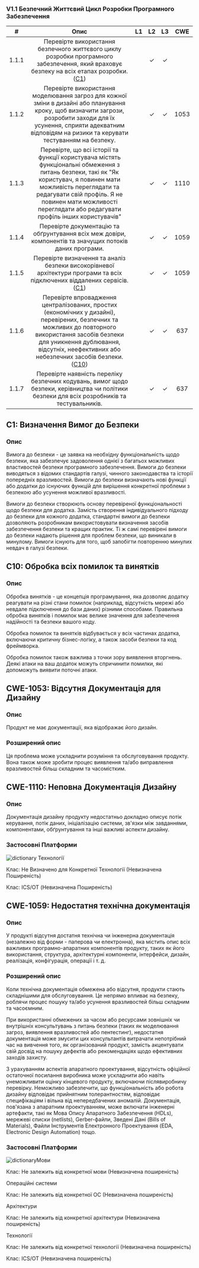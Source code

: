 ### V1.1 Безпечний Життєвий Цикл Розробки Програмного Забезпечення
| # | Опис | L1 | L2 | L3 | CWE |
|:-:|:----:|:--:|:--:|:--:|:---:|
| 1.1.1 | Перевірте використання безпечного життєвого циклу розробки програмного забезпечення, який враховує безпеку на всіх етапах розробки. ([C1](https://owasp.org/www-project-proactive-controls/#div-numbering)) | | ✓ | ✓ | |
| 1.1.2 | Перевірте використання моделювання загроз для кожної зміни в дизайні або планування кроку, щоб визначити загрози, розробити заходи для їх усунення, сприяти адекватним відповідям на ризики та керувати тестуванням на безпеку. | | ✓ | ✓ | 1053 |
| 1.1.3 | Перевірте, що всі історії та функції користувача містять функціональні обмеження з питань безпеки, такі як "Як користувач, я повинен мати можливість переглядати та редагувати свій профіль. Я не повинен мати можливості переглядати або редагувати профіль інших користувачів" | | ✓ | ✓ | 1110 |
| 1.1.4 | Перевірте документацію та обґрунтування всіх меж довіри, компонентів та значущих потоків даних програми. | | ✓ | ✓ | 1059 |
| 1.1.5 | Перевірте визначення та аналіз безпеки високорівневої архітектури програми та всіх підключених віддалених сервісів. ([C1](https://owasp.org/www-project-proactive-controls/#div-numbering)) | | ✓ | ✓ | 1059 |
| 1.1.6 | Перевірте впровадження централізованих, простих (економічних у дизайні), перевірених, безпечних та можливих до повторного використання засобів безпеки для уникнення дублювання, відсутніх, неефективних або небезпечних засобів безпеки. ([C10](https://owasp.org/www-project-proactive-controls/#div-numbering)) | | ✓ | ✓ | 637 |
| 1.1.7 | Перевірте наявність переліку безпечних кодувань, вимог щодо безпеки, керівництва чи політики безпеки для всіх розробників та тестувальників. | | ✓ | ✓ | 637 |

## C1: Визначення Вимог до Безпеки

### Опис
Вимога до безпеки - це заявка на необхідну функціональність щодо безпеки, яка забезпечує задоволення однієї з багатьох можливих властивостей безпеки програмного забезпечення. Вимоги до безпеки виводяться з відомих стандартів галузі, чинного законодавства та історії попередніх вразливостей. Вимоги до безпеки визначають нові функції або додатки до існуючих функцій для вирішення конкретної проблеми з безпекою або усунення можливої вразливості.

Вимоги до безпеки створюють основу перевіреної функціональності щодо безпеки для додатка. Замість створення індивідуального підходу до безпеки для кожного додатка, стандартні вимоги до безпеки дозволяють розробникам використовувати визначення засобів забезпечення безпеки та кращих практик. Ті ж самі перевірені вимоги до безпеки надають рішення для проблем безпеки, що виникали в минулому. Вимоги існують для того, щоб запобігти повторенню минулих невдач в галузі безпеки.

## C10: Обробка всіх помилок та винятків

### Опис
Обробка винятків - це концепція програмування, яка дозволяє додатку реагувати на різні стани помилок (наприклад, відсутність мережі або невдале підключення до бази даних) різними способами. Правильна обробка винятків і помилок має велике значення для забезпечення надійності та безпеки вашого коду.

Обробка помилок та винятків відбувається у всіх частинах додатка, включаючи критичну бізнес-логіку, а також засоби безпеки та код фреймворка.

Обробка помилок також важлива з точки зору виявлення вторгнень. Деякі атаки на ваш додаток можуть спричинити помилки, які допоможуть виявити поточні атаки.

## CWE-1053: Відсутня Документація для Дизайну

### Опис
Продукт не має документації, яка відображає його дизайн.

### Розширений опис
Ця проблема може ускладнити розуміння та обслуговування продукту. Вона також може зробити процес виявлення та/або виправлення вразливостей більш складним та часомістким.

## CWE-1110: Неповна Документація Дизайну

### Опис
Документація дизайну продукту недостатньо докладно описує потік керування, потік даних, ініціалізацію системи, зв'язки між завданнями, компонентами, обґрунтування та інші важливі аспекти дизайну.

### Застосовні Платформи
![dictionary](https://github.com/oleksandrblazhko/ai-191-buriak/assets/145441728/b934db2f-c46a-4e8e-b6d2-4af68ec38989) Технології

Клас: Не Визначено для Конкретної Технології (Невизначена Поширеність)

Клас: ICS/OT (Невизначена Поширеність)

## CWE-1059: Недостатня технічна документація

### Опис
У продукті відсутня достатня технічна чи інженерна документація (незалежно від форми - паперова чи електронна), яка містить опис всіх важливих програмно-апаратних компонентів продукту, таких як його використання, структура, архітектурні компоненти, інтерфейси, дизайн, реалізація, конфігурація, операції і т. д.

### Розширений опис
Коли технічна документація обмежена або відсутня, продукти стають складнішими для обслуговування. Це непрямо впливає на безпеку, роблячи процес пошуку та/або усунення вразливостей більш складним та часоємним.

При використанні обмежених за часом або ресурсами зовнішніх чи внутрішніх консультувань з питань безпеки (таких як моделювання загроз, виявлення вразливостей або пентестинг), недостатня документація може змусити цих консультантів витрачати непотрібний час на вивчення того, як організований продукт, замість акцентувати свій досвід на пошуку дефектів або рекомендаціях щодо ефективних заходів захисту.

З урахуванням аспектів апаратного проектування, відсутність офіційної остаточної посилання виробника може ускладнити або навіть унеможливити оцінку кінцевого продукту, включаючи післявиробничу перевірку. Неможливо забезпечити, що функціональність або робота дизайну відповідає прийнятним толерантностям, відповідає специфікаціям і вільна від непередбачених аномалій. Документація, пов'язана з апаратним проектуванням, може включати інженерні артефакти, такі як Мова Опису Апаратного Забезпечення (HDLs), мережеві списки (netlists), Gerber-файли, Зведені Дані (Bills of Materials), Файли Інструментів Електронного Проектування (EDA, Electronic Design Automation) тощо.

### Застосовні Платформи
![dictionary](https://github.com/oleksandrblazhko/ai-191-buriak/assets/145441728/1cf5c462-d060-4c80-bbb1-89b02324109c)Мови

Клас: Не залежить від конкретної мови (Невизначена поширеність)

Операційні системи

Клас: Не залежить від конкретної ОС (Невизначена поширеність)

Архітектури

Клас: Не залежить від конкретної архітектури (Невизначена поширеність)

Технології

Клас: Не залежить від конкретної технології (Невизначена поширеність)

Клас: ICS/OT (Невизначена поширеність)

